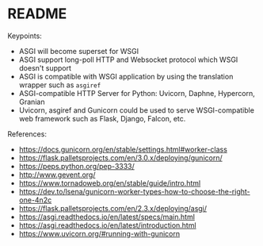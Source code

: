 # README


Keypoints:

- ASGI will become superset for WSGI
- ASGI support long-poll HTTP and Websocket protocol which WSGI doesn't support
- ASGI is compatible with WSGI application by using the translation wrapper such as `asgiref`
- ASGI-compatible HTTP Server for Python: Uvicorn, Daphne, Hypercorn, Granian
- Uvicorn, asgiref and Gunicorn could be used to serve WSGI-compatible web framework such as Flask, Django, Falcon, etc.

References:

- https://docs.gunicorn.org/en/stable/settings.html#worker-class
- https://flask.palletsprojects.com/en/3.0.x/deploying/gunicorn/
- https://peps.python.org/pep-3333/
- http://www.gevent.org/
- https://www.tornadoweb.org/en/stable/guide/intro.html
- https://dev.to/lsena/gunicorn-worker-types-how-to-choose-the-right-one-4n2c
- https://flask.palletsprojects.com/en/2.3.x/deploying/asgi/
- https://asgi.readthedocs.io/en/latest/specs/main.html
- https://asgi.readthedocs.io/en/latest/introduction.html
- https://www.uvicorn.org/#running-with-gunicorn